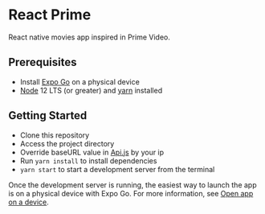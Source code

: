 # React Prime

React native movies app inspired in Prime Video.

## Prerequisites
* Install [Expo Go](https://expo.dev/client) on a physical device
* [Node](https://nodejs.org/en) 12 LTS (or greater) and [yarn](https://classic.yarnpkg.com/lang/en/docs/install/#windows-stable) installed

## Getting Started

* Clone this repository
* Access the project directory
* Override baseURL value in [Api.js](src/services/Api.js) by your ip
* Run `yarn install` to install dependencies
* `yarn start` to start a development server from the terminal

Once the development server is running, the easiest way to launch the app is on a physical device with Expo Go. For more information, see [Open app on a device](https://docs.expo.dev/get-started/create-a-project/#open-the-app-on-your-device).
